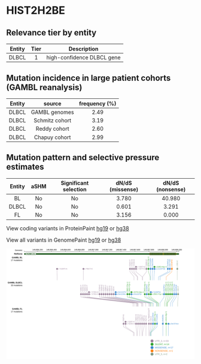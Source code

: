 # HIST2H2BE

## Relevance tier by entity

|Entity|Tier|Description               |
|:------:|:----:|--------------------------|
|DLBCL |1   |high-confidence DLBCL gene|

## Mutation incidence in large patient cohorts (GAMBL reanalysis)

|Entity|source        |frequency (%)|
|:------:|:--------------:|:-------------:|
|DLBCL |GAMBL genomes |2.49         |
|DLBCL |Schmitz cohort|3.19         |
|DLBCL |Reddy cohort  |2.60         |
|DLBCL |Chapuy cohort |2.99         |

## Mutation pattern and selective pressure estimates

|Entity|aSHM|Significant selection|dN/dS (missense)|dN/dS (nonsense)|
|:------:|:----:|:---------------------:|:----------------:|:----------------:|
|BL    |No  |No                   |3.780           |40.980          |
|DLBCL |No  |No                   |0.601           | 3.291          |
|FL    |No  |No                   |3.156           | 0.000          |



View coding variants in ProteinPaint [hg19](https://www.bcgsc.ca/downloads/morinlab/GAMBL/test/genes/HIST2H2BE_protein.html)  or [hg38](https://www.bcgsc.ca/downloads/morinlab/GAMBL/test/genes/HIST2H2BE_protein_hg38.html)

View all variants in GenomePaint [hg19](https://www.bcgsc.ca/downloads/morinlab/GAMBL/test/genes/HIST2H2BE.html)  or [hg38](https://www.bcgsc.ca/downloads/morinlab/GAMBL/test/genes/HIST2H2BE_hg38.html)

![image](images/proteinpaint/HIST2H2BE.svg)
